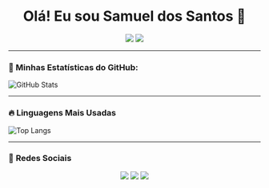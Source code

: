 <h1 align="center">Olá! Eu sou Samuel dos Santos 👋</h1>

<div align="center">
  <img src="https://github-readme-stats.vercel.app/api?username=SamGoncalves&show_icons=true&theme=dark&include_all_commits=true&count_private=true" />
  <img src="https://github-readme-stats.vercel.app/api/top-langs/?username=SamGoncalves&layout=compact&langs_count=7&theme=dark"/>
</div>

---

### 🚀 Minhas Estatísticas do GitHub:

![GitHub Stats](https://github-readme-stats.vercel.app/api?username=SamGoncalves&show_icons=true&theme=dark)

---

### 🔥 **Linguagens Mais Usadas**
![Top Langs](https://github-readme-stats.vercel.app/api/top-langs/?username=SamGoncalves&layout=compact&langs_count=7&theme=dark)

---

### 📌 **Redes Sociais**
<div align="center">
  <a href="https://discord.com/mclovin7581" target="_blank"><img src="https://img.shields.io/badge/Discord-7289DA?style=for-the-badge&logo=discord&logoColor=white"></a>
  <a href="mailto:samuelsantos2021@protonmail.com" target="_blank"><img src="https://img.shields.io/badge/Gmail-D14836?style=for-the-badge&logo=gmail&logoColor=white"></a>
  <a href="www.linkedin.com/in/samuel-dos-santos-3a2040241" target="_blank"> <img src="https://img.shields.io/badge/ProtonMail-8B89CC?style=for-the-badge&logo=protonmail&logoColor=white"></a>
</div>
